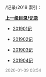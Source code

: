 /记录/2019 索引：


**[上一级目录/记录](/记录/index.md)**

- [201901记](/记录/2019/201901记.md)

- [201902记](/记录/2019/201902记.md)

- [201903记](/记录/2019/201903记.md)

- [201904记](/记录/2019/201904记.md)


<font size=2 color='grey'> 2020-01-09 03:54 </font>